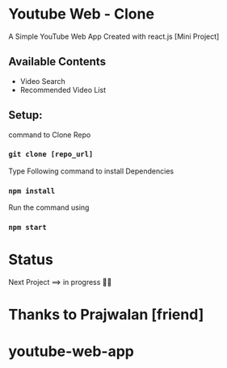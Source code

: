 # Youtube Web - Clone 

A Simple YouTube Web App Created with react.js [Mini Project]

## Available Contents

- Video Search 
- Recommended Video List

## Setup:

command to Clone Repo

###  `git clone [repo_url]`

Type Following command to install Dependencies

### `npm install`

Run the command using  

### `npm start`

# Status
Next Project ==> in progress 👨‍💻

# Thanks to Prajwalan [friend]
# youtube-web-app

